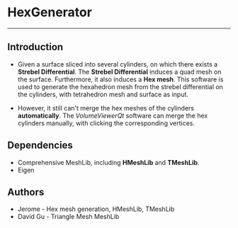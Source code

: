 # HexGenerator
-----
## Introduction


- Given a surface sliced into several cylinders, on which there exists a **Strebel Differential**. The **Strebel Differential** induces a quad mesh on the surface. Furthermore, it also induces a **Hex mesh**. This software is used to generate the hexahedron mesh from the strebel differential on the cylinders, with tetrahedron mesh and surface as input.

- However, it still can't merge the hex meshes of the cylinders **automatically**. The *VolumeViewerQt* software can merge the hex cylinders manually, with clicking the corresponding vertices.

## Dependencies

- Comprehensive MeshLib, including **HMeshLib** and **TMeshLib**.
- Eigen

## Authors

- Jerome - Hex mesh generation, HMeshLib, TMeshLib
- David Gu - Triangle Mesh MeshLib